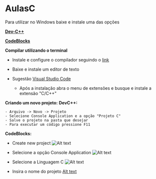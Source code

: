 # AulasC
Para utilizar no Windows baixe e instale uma das opções

**[Dev-C++](https://sourceforge.net/projects/orwelldevcpp/)**

 
**[CodeBlocks](https://sourceforge.net/projects/codeblocks/files/Binaries/17.12/Windows/codeblocks-17.12mingw-setup.exe/download)**


**Compilar utilizando o terminal**

- Instale e configure o compilador seguindo o [link](https://terminaldeinformacao.com/2015/10/08/como-instalar-e-configurar-o-gcc-no-windows-mingw/)

- Baixe e instale um editor de texto 
- Sugestão [Visual Studio Code](https://code.visualstudio.com/Download)
  - Após a instalação abra o menu de extensões e busque e instale a extensão "C/C++"



**Criando um novo projeto:**
**DevC++:**
```
- Arquivo -> Novo -> Projeto
- Selecione Console Application e a opção "Projeto C"
- Salve o projeto na pasta que desejar
- Para executar um código pressione F11
```

**CodeBlocks:**
- Create new project
![Alt text](http://3.bp.blogspot.com/-vQXyfy7iIks/Vi3ZNMfDtAI/AAAAAAAAAB4/KIH2mlWrFOI/s1600/main%2Bpage%2Bof%2Bcode%2Bblocks.jpg)

- Selecione a opção Console Application
![Alt text](http://1.bp.blogspot.com/-fAuIbzp8eXc/Vi3beLXh7kI/AAAAAAAAACM/bRLSmLQVQVg/s1600/window%2Bmenu%2Bof%2Bcreate%2Bnew%2Bproject%2Bcode%2Bblocks.jpg)

- Selecione a Linguagem C
![Alt text](http://4.bp.blogspot.com/-FmOZJmYL1pY/Vi3c61liYcI/AAAAAAAAACY/YHQon4BooC4/s1600/selection%2Blanguage%2Bcode%2Bblocks.jpg)

- Insira o nome do projeto
[Alt text](http://2.bp.blogspot.com/-YWbiRLuPDRo/Vi3d0qU_OPI/AAAAAAAAACg/9s4jw2Wthlg/s1600/project%2Bname.jpg)
